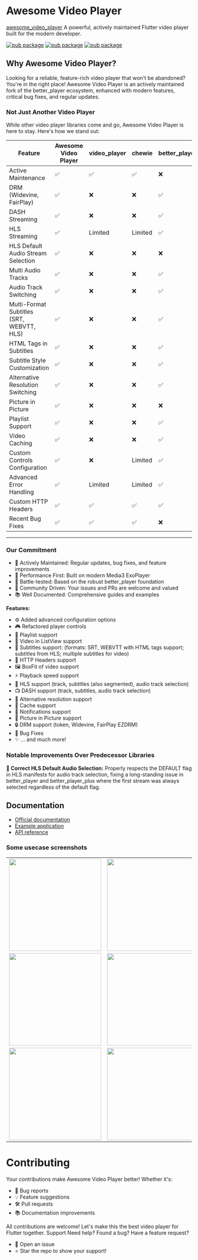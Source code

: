 # Awesome Video Player
[awesome_video_player](https://pub.dev/packages/awesome_video_player) A powerful, actively maintained Flutter video player built for the modern developer.

[![pub package](https://img.shields.io/pub/v/awesome_video_player.svg)](https://pub.dartlang.org/packages/awesome_video_player)
[![pub package](https://img.shields.io/github/license/jhomlala/betterplayer.svg?style=flat)](https://github.com/jhomlala/betterplayer)
[![pub package](https://img.shields.io/badge/platform-flutter-blue.svg)](https://github.com/nateshmbhat/awesome_video_player)

## Why Awesome Video Player?
Looking for a reliable, feature-rich video player that won't be abandoned? You're in the right place! Awesome Video Player is an actively maintained fork of the better_player ecosystem, enhanced with modern features, critical bug fixes, and regular updates.


### Not Just Another Video Player
While other video player libraries come and go, Awesome Video Player is here to stay. Here's how we stand out:

| Feature                                   | Awesome Video Player | video_player | chewie  | better_player | better_player_plus |
|-------------------------------------------|----------------------|-------------|---------|---------------|--------------------|
| Active Maintenance                        | ✅                   | ✅          | ✅       | ❌            | ❌                 |
| DRM (Widevine, FairPlay)                  | ✅                   | ❌          | ❌       | ✅            | ✅                 |
| DASH Streaming                            | ✅                   | ❌          | ❌       | ✅            | ✅                 |
| HLS Streaming                             | ✅                   | Limited     | Limited  | ✅            | ✅                 |
| HLS Default Audio Stream Selection         | ✅                   | ❌          | ❌       | ❌            | ❌                 |
| Multi Audio Tracks                        | ✅                   | ❌          | ❌       | ✅            | ✅                 |
| Audio Track Switching                     | ✅                   | ❌          | ❌       | ✅            | ✅                 |
| Multi-Format Subtitles (SRT, WEBVTT, HLS) | ✅                   | ❌          | ❌       | ✅            | ✅                 |
| HTML Tags in Subtitles                    | ✅                   | ❌          | ❌       | ✅            | ✅                 |
| Subtitle Style Customization              | ✅                   | ❌          | ❌       | ✅            | ✅                 |
| Alternative Resolution Switching          | ✅                   | ❌          | ❌       | ✅            | ✅                 |
| Picture in Picture                        | ✅                   | ❌          | ❌       | ❌            | ✅                 |
| Playlist Support                          | ✅                   | ❌          | ❌       | ✅            | ✅                 |
| Video Caching                             | ✅                   | ❌          | ❌       | ✅            | ✅                 |
| Custom Controls Configuration             | ✅                   | ❌          | Limited  | ✅            | ✅                 |
| Advanced Error Handling                   | ✅                   | Limited     | Limited  | ✅            | ✅                 |
| Custom HTTP Headers                       | ✅                   | ✅          | ✅       | ✅            | ✅                 |
| Recent Bug Fixes                          | ✅                   | ✅          | ✅       | ❌            | ❌                 |


---

### Our Commitment
- 🔧 Actively Maintained: Regular updates, bug fixes, and feature improvements
- 🚀 Performance First: Built on modern Media3 ExoPlayer
- 💪 Battle-tested: Based on the robust better_player foundation
- 👥 Community Driven: Your issues and PRs are welcome and valued
- 📚 Well Documented: Comprehensive guides and examples

**Features:**  
- ⚙️ Added advanced configuration options
- 🎮 Refactored player controls
- 📝 Playlist support
- 📱 Video in ListView support
- 💬 Subtitles support: (formats: SRT, WEBVTT with HTML tags support; subtitles from HLS; multiple subtitles for video)
- 📡 HTTP Headers support
- 🖼️ BoxFit of video support
- ⚡ Playback speed support
- 🎥 HLS support (track, subtitles (also segmented), audio track selection)
- 📺 DASH support (track, subtitles, audio track selection)
- 🔄 Alternative resolution support
- 💾 Cache support
- 🔔 Notifications support
- 📍 Picture in Picture support
- 🔒 DRM support (token, Widevine, FairPlay EZDRM)
- 🐛 Bug Fixes
- ✨ ... and much more!


### Notable Improvements Over Predecessor Libraries

**🎯 Correct HLS Default Audio Selection:** Properly respects the DEFAULT flag in HLS manifests for audio track selection, fixing a long-standing issue in better_player and better_player_plus where the first stream was always selected regardless of the default flag.


## Documentation
* [Official documentation](https://jhomlala.github.io/betterplayer/)
* [Example application](https://github.com/nateshmbhat/awesome_video_player/tree/master/example)
* [API reference](https://pub.dev/documentation/awesome_video_player/latest/awesome_video_player/awesome_video_player-library.html)




### Some usecase screenshots

<table>
   <tr>
      <td>
         <img width="250px" src="https://raw.githubusercontent.com/jhomlala/betterplayer/master/media/1.png">
      </td>
      <td>
         <img width="250px" src="https://raw.githubusercontent.com/jhomlala/betterplayer/master/media/2.png">
      </td>
      <td>
         <img width="250px" src="https://raw.githubusercontent.com/jhomlala/betterplayer/master/media/3.png">
      </td>
      <td>
         <img width="250px" src="https://raw.githubusercontent.com/jhomlala/betterplayer/master/media/4.png">
      </td>
      <td>
         <img width="250px" src="https://raw.githubusercontent.com/jhomlala/betterplayer/master/media/5.png">
      </td>
      <td>
         <img width="250px" src="https://raw.githubusercontent.com/jhomlala/betterplayer/master/media/6.png">
      </td>
   </tr>
   <tr>
      <td>
         <img width="250px" src="https://raw.githubusercontent.com/jhomlala/betterplayer/master/media/7.png">
      </td>
      <td>
         <img width="250px" src="https://raw.githubusercontent.com/jhomlala/betterplayer/master/media/8.png">
      </td>
      <td>
         <img width="250px" src="https://raw.githubusercontent.com/jhomlala/betterplayer/master/media/9.png">
      </td>
      <td>
         <img width="250px" src="https://raw.githubusercontent.com/jhomlala/betterplayer/master/media/10.png">
      </td>
      <td>
         <img width="250px" src="https://raw.githubusercontent.com/jhomlala/betterplayer/master/media/11.png">
      </td>
      <td>
         <img width="250px" src="https://raw.githubusercontent.com/jhomlala/betterplayer/master/media/12.png">
      </td>
   </tr>
   <tr>
      <td>
         <img width="250px" src="https://raw.githubusercontent.com/jhomlala/betterplayer/master/media/13.png">
      </td>
      <td>
         <img width="250px" src="https://raw.githubusercontent.com/jhomlala/betterplayer/master/media/14.png">
      </td>
      <td>
         <img width="250px" src="https://raw.githubusercontent.com/jhomlala/betterplayer/master/media/15.png">
      </td>
      <td>
         <img width="250px" src="https://raw.githubusercontent.com/jhomlala/betterplayer/master/media/16.png">
      </td>
    </tr>	
</table>


# Contributing
Your contributions make Awesome Video Player better! Whether it's:

- 🐛 Bug reports
- 💡 Feature suggestions
- 🛠️ Pull requests
- 📚 Documentation improvements

All contributions are welcome! Let's make this the best video player for Flutter together.
Support
Need help? Found a bug? Have a feature request?
- 📩 Open an issue
- ⭐ Star the repo to show your support!

